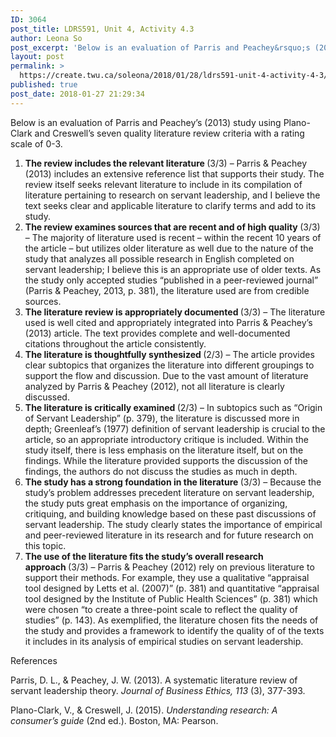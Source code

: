 ```yaml
---
ID: 3064
post_title: LDRS591, Unit 4, Activity 4.3
author: Leona So
post_excerpt: 'Below is an evaluation of Parris and Peachey&rsquo;s (2013) study using Plano-Clark and Creswell&rsquo;s seven quality literature review criteria with a rating scale of 0-3. The review includes the relevant literature (3/3) &ndash; Parris &amp; Peachey (2013) includes an extensive reference list that supports their study. The review itself seeks relevant literature to include in &hellip; <p><a href="https://create.twu.ca/soleona/2018/01/28/ldrs591-unit-4-activity-4-3/">Continue reading<span> "LDRS591, Unit 4, Activity 4.3"</span></a></p>'
layout: post
permalink: >
  https://create.twu.ca/soleona/2018/01/28/ldrs591-unit-4-activity-4-3/
published: true
post_date: 2018-01-27 21:29:34
---
```

Below is an evaluation of Parris and Peachey&#8217;s (2013) study using Plano-Clark and Creswell&#8217;s seven quality literature review criteria with a rating scale of 0-3.

<ol>
<li><strong>The review includes the relevant literature </strong>(3/3) &#8211; Parris &amp; Peachey (2013) includes an extensive reference list that supports their study. The review itself seeks relevant literature to include in its compilation of literature pertaining to research on servant leadership, and I believe the text seeks clear and applicable literature to clarify terms and add to its study.</li>
<li><strong>The review examines sources that are recent and of high quality </strong>(3/3) &#8211; The majority of literature used is recent &#8211; within the recent 10 years of the article &#8211; but utilizes older literature as well due to the nature of the study that analyzes all possible research in English completed on servant leadership; I believe this is an appropriate use of older texts. As the study only accepted studies &#8220;published in a peer-reviewed journal&#8221; (Parris &amp; Peachey, 2013, p. 381), the literature used are from credible sources.</li>
<li><strong>The literature review is appropriately documented </strong>(3/3) &#8211; The literature used is well cited and appropriately integrated into Parris &amp; Peachey&#8217;s (2013) article. The text provides complete and well-documented citations throughout the article consistently.</li>
<li><strong>The literature is thoughtfully synthesized </strong>(2/3) &#8211; The article provides clear subtopics that organizes the literature into different groupings to support the flow and discussion. Due to the vast amount of literature analyzed by Parris &amp; Peachey (2012), not all literature is clearly discussed.</li>
<li><strong>The literature is critically examined </strong>(2/3) &#8211; In subtopics such as &#8220;Origin of Servant Leadership&#8221; (p. 379), the literature is discussed more in depth; Greenleaf&#8217;s (1977) definition of servant leadership is crucial to the article, so an appropriate introductory critique is included. Within the study itself, there is less emphasis on the literature itself, but on the findings. While the literature provided supports the discussion of the findings, the authors do not discuss the studies as much in depth.</li>
<li><strong>The study has a strong foundation in the literature </strong>(3/3) &#8211; Because the study&#8217;s problem addresses precedent literature on servant leadership, the study puts great emphasis on the importance of organizing, critiquing, and building knowledge based on these past discussions of servant leadership. The study clearly states the importance of empirical and peer-reviewed literature in its research and for future research on this topic.</li>
<li><strong>The use of the literature fits the study&#8217;s overall research approach </strong>(3/3) &#8211; Parris &amp; Peachey (2012) rely on previous literature to support their methods. For example, they use a qualitative &#8220;appraisal tool designed by Letts et al. (2007)&#8221; (p. 381) and quantitative &#8220;appraisal tool designed by the Institute of Public Health Sciences&#8221; (p. 381) which were chosen &#8220;to create a three-point scale to reflect the quality of studies&#8221; (p. 143). As exemplified, the literature chosen fits the needs of the study and provides a framework to identify the quality of of the texts it includes in its analysis of empirical studies on servant leadership.</li>
</ol>

References

Parris, D. L., &amp; Peachey, J. W. (2013). A systematic literature review of servant leadership theory. <em>Journal of Business Ethics, 113</em> (3), 377-393.

Plano-Clark, V., &amp; Creswell, J. (2015). <em>Understanding research: A consumer’s guide</em> (2nd ed.). Boston, MA: Pearson.